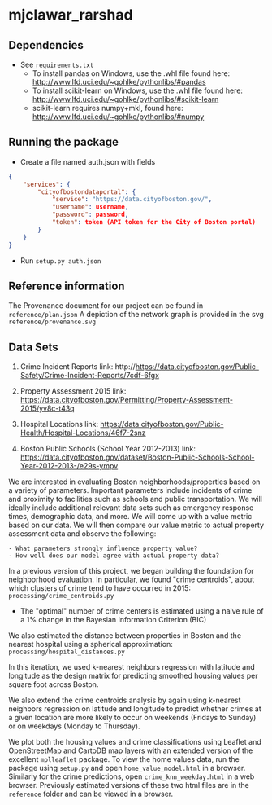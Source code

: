 mjclawar_rarshad
================


Dependencies
------------
- See `requirements.txt`
    - To install pandas on Windows, use the .whl file found here: http://www.lfd.uci.edu/~gohlke/pythonlibs/#pandas
    - To install scikit-learn on Windows, use the .whl file found here: http://www.lfd.uci.edu/~gohlke/pythonlibs/#scikit-learn
    - scikit-learn requires numpy+mkl, found here: http://www.lfd.uci.edu/~gohlke/pythonlibs/#numpy


Running the package
-------------------
- Create a file named auth.json with fields

```json
{
    "services": {
        "cityofbostondataportal": {
            "service": "https://data.cityofboston.gov/",
            "username": username,
            "password": password,
            "token": token (API token for the City of Boston portal)
        }
    }
}           
```

- Run `setup.py auth.json`


Reference information
---------------------
The Provenance document for our project can be found in `reference/plan.json`
A depiction of the network graph is provided in the svg `reference/provenance.svg`


Data Sets
---------

1. Crime Incident Reports
link: http://https://data.cityofboston.gov/Public-Safety/Crime-Incident-Reports/7cdf-6fgx

2. Property Assessment 2015
link: https://data.cityofboston.gov/Permitting/Property-Assessment-2015/yv8c-t43q

3. Hospital Locations
link: https://data.cityofboston.gov/Public-Health/Hospital-Locations/46f7-2snz

4. Boston Public Schools (School Year 2012-2013)
link: https://data.cityofboston.gov/dataset/Boston-Public-Schools-School-Year-2012-2013-/e29s-ympv


We are interested in evaluating Boston neighborhoods/properties based on a variety of parameters. Important parameters
include incidents of crime and proximity to facilities such as schools and public transportation. We will ideally
include additional relevant data sets such as emergency response times, demographic data, and more. We will come up with
a value metric based on our data. We will then compare our value metric to actual property assessment data and observe
the following:

    - What parameters strongly influence property value?
    - How well does our model agree with actual property data?

In a previous version of this project, we began building the foundation for neighborhood evaluation. In particular,
we found "crime centroids",
about which clusters of crime tend to have occurred in 2015: `processing/crime_centroids.py`
- The "optimal" number of crime centers is estimated using a naive rule of a 1% change in the Bayesian Information Criterion (BIC)

We also estimated the distance between properties in Boston and the nearest hospital using a spherical approximation:
 `processing/hospital_distances.py`

In this iteration, we used k-nearest neighbors regression with latitude and longitude as the design matrix for
predicting smoothed housing values per square foot across Boston.

We also extend the crime centroids analysis by again using k-nearest neighbors regression
on latitude and longitude to predict whether crimes at a given location are
more likely to occur on weekends (Fridays to Sunday) or on weekdays (Monday to Thursday).

We plot both the housing values and crime classifications using Leaflet
and OpenStreetMap and CartoDB map layers with an extended version of the excellent `mplleaflet` package.
To view the home values data, run the package using `setup.py` and open `home_value_model.html` in a browser.
Similarly for the crime predictions, open `crime_knn_weekday.html` in a web browser.
Previously estimated versions of these two html files are in the `reference` folder and can
be viewed in a browser.